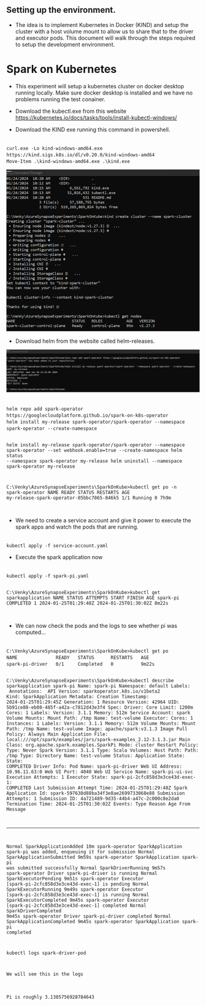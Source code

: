 ## Setting up the environment. 
* The idea is to implement Kubernetes in Docker (KIND) and setup the cluster with a host volume mount to allow us to share that to the driver and executor pods. This document will walk through the steps required to setup the development environment.

# Spark on Kubernetes 

* This experiment will setup a kubernetes cluster on docker desktop running locally. Make sure docker desktop is installed and we have no problems running the test conainer. 

* Download the kubectl.exe from this website https://kubernetes.io/docs/tasks/tools/install-kubectl-windows/

* Download the KIND exe running this command in powershell.
<code>
curl.exe -Lo kind-windows-amd64.exe https://kind.sigs.k8s.io/dl/v0.20.0/kind-windows-amd64
Move-Item .\kind-windows-amd64.exe .\kind.exe
</code>

![alt text](./kind-001.png "Create kubernetes cluster")

* Download helm from the website called helm-releases.


![alt text](./kind-002.png "Create kubernetes cluster")

<code>
helm repo add spark-operator https://googlecloudplatform.github.io/spark-on-k8s-operator
helm install my-release spark-operator/spark-operator --namespace spark-operator --create-namespace

helm install my-release spark-operator/spark-operator --namespace spark-operator --set webhook.enable=true --create-namespace
helm status --namespace spark-operator my-release
helm uninstall --namespace spark-operator my-release

C:\Venky\AzureSynapseExperiments\SparkOnKube>kubectl get po -n spark-operator
NAME                                        READY   STATUS    RESTARTS   AGE
my-release-spark-operator-85bbc7865-846k5   1/1     Running   0          7h9m

</code>

* We need to create a service account and give it power to execute the spark apps and watch the pods that are running. 

<code>
kubectl apply -f service-account.yaml
</code>

* Execute the spark application now 
<code>
kubectl apply -f spark-pi.yaml

C:\Venky\AzureSynapseExperiments\SparkOnKube>kubectl get sparkapplication
NAME       STATUS      ATTEMPTS   START                  FINISH                 AGE
spark-pi   COMPLETED   1          2024-01-25T01:29:48Z   2024-01-25T01:30:02Z   8m22s

</code>

* We can now check the pods and the logs to see whether pi was computed...

<code>
C:\Venky\AzureSynapseExperiments\SparkOnKube>kubectl get po
NAME              READY   STATUS      RESTARTS   AGE
spark-pi-driver   0/1     Completed   0          9m22s

C:\Venky\AzureSynapseExperiments\SparkOnKube>kubectl describe sparkapplication spark-pi
Name:         spark-pi
Namespace:    default
Labels:       <none>
Annotations:  <none>
API Version:  sparkoperator.k8s.io/v1beta2
Kind:         SparkApplication
Metadata:
  Creation Timestamp:  2024-01-25T01:29:45Z
  Generation:          1
  Resource Version:    42964
  UID:                 5b91ce88-eb08-485f-a42a-c7812d43e3f4
Spec:
  Driver:
    Core Limit:  1200m
    Cores:       1
    Labels:
      Version:        3.1.1
    Memory:           512m
    Service Account:  spark
    Volume Mounts:
      Mount Path:  /tmp
      Name:        test-volume
  Executor:
    Cores:      1
    Instances:  1
    Labels:
      Version:  3.1.1
    Memory:     512m
    Volume Mounts:
      Mount Path:         /tmp
      Name:               test-volume
  Image:                  apache/spark:v3.1.3
  Image Pull Policy:      Always
  Main Application File:  local:///opt/spark/examples/jars/spark-examples_2.12-3.1.3.jar
  Main Class:             org.apache.spark.examples.SparkPi
  Mode:                   cluster
  Restart Policy:
    Type:         Never
  Spark Version:  3.1.1
  Type:           Scala
  Volumes:
    Host Path:
      Path:  /tmp
      Type:  Directory
    Name:    test-volume
Status:
  Application State:
    State:  COMPLETED
  Driver Info:
    Pod Name:             spark-pi-driver
    Web UI Address:       10.96.11.63:0
    Web UI Port:          4040
    Web UI Service Name:  spark-pi-ui-svc
  Execution Attempts:     1
  Executor State:
    spark-pi-2cfc858d3e3ce43d-exec-1:  COMPLETED
  Last Submission Attempt Time:        2024-01-25T01:29:48Z
  Spark Application Id:                spark-597638d88ba34f3e8ae2699733068e88
  Submission Attempts:                 1
  Submission ID:                       4a721489-9d35-44b4-a47c-2c000c8e2da0
  Termination Time:                    2024-01-25T01:30:02Z
Events:
  Type    Reason                     Age    From            Message
  ----    ------                     ----   ----            -------
  Normal  SparkApplicationAdded      10m    spark-operator  SparkApplication spark-pi was added, enqueuing it for submission
  Normal  SparkApplicationSubmitted  9m59s  spark-operator  SparkApplication spark-pi was submitted successfully
  Normal  SparkDriverRunning         9m57s  spark-operator  Driver spark-pi-driver is running
  Normal  SparkExecutorPending       9m51s  spark-operator  Executor [spark-pi-2cfc858d3e3ce43d-exec-1] is pending
  Normal  SparkExecutorRunning       9m49s  spark-operator  Executor [spark-pi-2cfc858d3e3ce43d-exec-1] is running
  Normal  SparkExecutorCompleted     9m45s  spark-operator  Executor [spark-pi-2cfc858d3e3ce43d-exec-1] completed
  Normal  SparkDriverCompleted       9m45s  spark-operator  Driver spark-pi-driver completed
  Normal  SparkApplicationCompleted  9m45s  spark-operator  SparkApplication spark-pi completed


kubectl logs spark-driver-pod 

We will see this in the logs

Pi is roughly 3.1385756928784643
</code>
